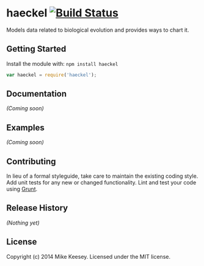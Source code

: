 # haeckel [![Build Status](https://secure.travis-ci.org/keesey/haeckel.png?branch=master)](http://travis-ci.org/keesey/haeckel)

Models data related to biological evolution and provides ways to chart it.

## Getting Started
Install the module with: `npm install haeckel`

```javascript
var haeckel = require('haeckel');
```

## Documentation
_(Coming soon)_

## Examples
_(Coming soon)_

## Contributing
In lieu of a formal styleguide, take care to maintain the existing coding style. Add unit tests for any new or changed functionality. Lint and test your code using [Grunt](http://gruntjs.com/).

## Release History
_(Nothing yet)_

## License
Copyright (c) 2014 Mike Keesey. Licensed under the MIT license.
